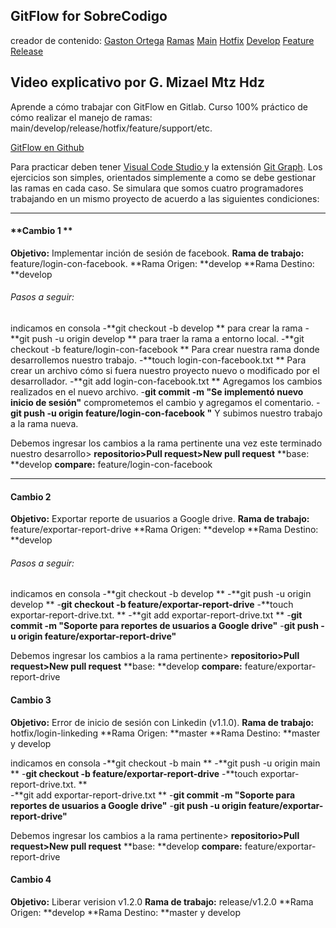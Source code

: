 

## **GitFlow for SobreCodigo**
creador de contenido:  [Gaston Ortega](https://www.instagram.com/sobrecodigo/ "Gaston Ortega")
[Ramas](https://imgur.com/uZ9KJnd)
[Main](https://imgur.com/Ns0pDJM)
[Hotfix](https://imgur.com/yXso3HN)
[Develop](https://imgur.com/DFkAkav)
[Feature](https://imgur.com/8oOjgBJ)
[Release](https://imgur.com/TYOD8if)





## Video explicativo por G. Mizael Mtz Hdz

Aprende a cómo trabajar con GitFlow en Gitlab. 
Curso 100% práctico de cómo realizar el manejo de ramas: main/develop/release/hotfix/feature/support/etc.

[GitFlow en Github](https://www.youtube.com/watch?v=LkYWop93S70 "GitFlow en Github")

Para practicar deben tener [Visual Code Studio ](https://code.visualstudio.com/ "Visual Code Studio ") y la extensión [Git Graph](https://marketplace.visualstudio.com/items?itemName=mhutchie.git-graph "Git Graph"). 
Los ejercicios son simples, orientados simplemente a como se debe gestionar las ramas en cada caso. Se simulara que somos cuatro programadores trabajando en un mismo proyecto de acuerdo a las siguientes condiciones: 


------------


#### **Cambio 1 **
**Objetivo:** Implementar inción de sesión de facebook.
**Rama de trabajo:** feature/login-con-facebook.
**Rama Origen: **develop
**Rama Destino: **develop

###### Pasos a seguir: 
indicamos en consola
-**git checkout -b develop ** para crear la rama
-**git push -u origin develop ** para traer la rama a entorno local. 
-**git checkout -b feature/login-con-facebook ** Para crear nuestra rama donde desarrollemos nuestro trabajo. 
-**touch login-con-facebook.txt **  Para crear un archivo cómo si fuera nuestro proyecto nuevo o modificado por el desarrollador. 
-**git add login-con-facebook.txt ** Agregamos los cambios realizados en el nuevo archivo. 
-**git commit -m "Se implementó nuevo inicio de sesión"** comprometemos el cambio y agregamos el comentario.
-**git push -u origin feature/login-con-facebook "**  Y subimos nuestro trabajo a la rama nueva. 

Debemos ingresar los cambios a la rama pertinente una vez este terminado nuestro desarrollo>
**repositorio>Pull request>New pull request**
**base: **develop
**compare:** feature/login-con-facebook

------------


#### **Cambio 2**
**Objetivo:** Exportar reporte de usuarios a Google drive. 
**Rama de trabajo:** feature/exportar-report-drive
**Rama Origen: **develop
**Rama Destino: **develop

###### Pasos a seguir: 
indicamos en consola
-**git checkout -b develop ** 
-**git push -u origin develop ** 
-**git checkout -b feature/exportar-report-drive**
-**touch exportar-report-drive.txt. ** 
-**git add exportar-report-drive.txt ** 
-**git commit -m "Soporte para reportes de usuarios a Google drive"** 
-**git push -u origin feature/exportar-report-drive"**  

Debemos ingresar los cambios a la rama pertinente>
**repositorio>Pull request>New pull request**
**base: **develop
**compare:** feature/exportar-report-drive





#### **Cambio 3**
**Objetivo:** Error de inicio de sesión con Linkedin (v1.1.0). 
**Rama de trabajo:** hotfix/login-linkeding
**Rama Origen: **master
**Rama Destino: **master y develop

indicamos en consola
-**git checkout -b main ** 
-**git push -u origin main ** 
-**git checkout -b feature/exportar-report-drive** 
-**touch exportar-report-drive.txt. **  
-**git add exportar-report-drive.txt **
-**git commit -m "Soporte para reportes de usuarios a Google drive"** 
-**git push -u origin feature/exportar-report-drive"**  

Debemos ingresar los cambios a la rama pertinente>
**repositorio>Pull request>New pull request**
**base: **develop
**compare:** feature/exportar-report-drive


#### **Cambio 4**
**Objetivo:** Liberar verision v1.2.0 
**Rama de trabajo:** release/v1.2.0
**Rama Origen: **develop
**Rama Destino: **master y develop
